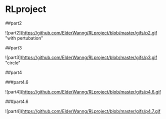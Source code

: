 # RLproject

##part2

![part2](https://github.com/ElderWanng/RLproject/blob/master/gifs/p2.gif "with pertubation"

##part3

![part3](https://github.com/ElderWanng/RLproject/blob/master/gifs/p3.gif "circle"

##part4

###part4.6

![part4](https://github.com/ElderWanng/RLproject/blob/master/gifs/p4.6.gif 

###part4.6

![part4](https://github.com/ElderWanng/RLproject/blob/master/gifs/p4.7.gif 
